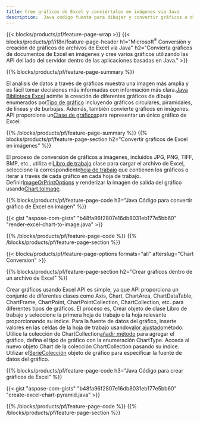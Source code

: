 ```yaml
---
title: Cree gráficos de Excel y conviértalos en imágenes via Java
description:  Java código fuente para dibujar y convertir gráficos o diagramas en Microsoft Excel usando Java Library.
---
```

{{< blocks/products/pf/feature-page-wrap >}}
{{< blocks/products/pf/i18n/feature-page-header h1="Microsoft<sup>&reg;</sup> Conversión y creación de gráficos de archivos de Excel via Java" h2="Convierta gráficos de documentos de Excel en imágenes y cree varios gráficos utilizando las API del lado del servidor dentro de las aplicaciones basadas en Java." >}}


{{% blocks/products/pf/feature-page-summary %}}

 El análisis de datos a través de gráficos muestra una imagen más amplia y es fácil tomar decisiones más informadas con información más clara.[Java Biblioteca Excel](/cells/es/java/) admite la creación de diferentes gráficos de dibujo enumerados por[Tipo de gráfico](https://reference.aspose.com/cells/java/com.aspose.cells/ChartType) incluyendo gráficos circulares, piramidales, de líneas y de burbujas. Además, también convierte gráficos en imágenes. API proporciona un[Clase de gráficos](https://reference.aspose.com/cells/java/com.aspose.cells/Chart)para representar un único gráfico de Excel.

{{% /blocks/products/pf/feature-page-summary %}}
{{% blocks/products/pf/feature-page-section h2="Convertir gráficos de Excel en imágenes" %}}

 El proceso de conversión de gráficos a imágenes, incluidos JPG, PNG, TIFF, BMP, etc., utiliza el[Libro de trabajo](https://reference.aspose.com/java/cells/com.aspose.cells/workbook) clase para cargar el archivo de Excel, seleccione la correspondiente[hoja de trabajo](https://reference.aspose.com/cells/java/com.aspose.cells/worksheet) que contienen los gráficos o iterar a través de cada gráfico en cada hoja de trabajo. Definir[ImageOrPrintOptions](https://reference.aspose.com/cells/java/com.aspose.cells/ImageOrPrintOptions) y renderizar la imagen de salida del gráfico usando[Chart.toImage](https://reference.aspose.com/cells/java/com.aspose.cells/chart#toImage(java.io.OutputStream,%20com.aspose.cells.ImageOrPrintOptions)).


{{% blocks/products/pf/feature-page-code h3="Java Código para convertir gráfico de Excel en imagen" %}}

{{< gist "aspose-com-gists" "b48fa96f2807e16db8031eb177e5bb60" "render-excel-chart-to-image.java" >}}

{{% /blocks/products/pf/feature-page-code %}}
{{% /blocks/products/pf/feature-page-section %}}

{{< blocks/products/pf/feature-page-options formats="all" afterslug="Chart Conversion" >}}


{{% blocks/products/pf/feature-page-section h2="Crear gráficos dentro de un archivo de Excel" %}}

 Crear gráficos usando Excel API es simple, ya que API proporciona un conjunto de diferentes clases como Axis, Chart, ChartArea, ChartDataTable, ChartFrame, ChartPoint, ChartPointCollection, ChartCollection, etc. para diferentes tipos de gráficos. El proceso es, Crear objeto de clase Libro de trabajo y seleccione la primera hoja de trabajo o la hoja relevante proporcionando su índice. Para la fuente de datos del gráfico, inserte valores en las celdas de la hoja de trabajo usando[valor ajustado](https://reference.aspose.com/cells/java/com.aspose.cells/cell#Value)método. Utilice la colección de ChartCollection[añadir método](https://reference.aspose.com/cells/java/com.aspose.cells/chartcollection#add(int,%20int,%20int,%20int,%20int) ) para agregar el gráfico, defina el tipo de gráfico con la enumeración ChartType. Acceda al nuevo objeto Chart de la colección ChartCollection pasando su índice. Utilizar el[SerieColección](https://reference.aspose.com/cells/java/com.aspose.cells/SeriesCollection) objeto de gráfico para especificar la fuente de datos del gráfico.

{{% blocks/products/pf/feature-page-code h3="Java Código para crear gráficos de Excel" %}}

{{< gist "aspose-com-gists" "b48fa96f2807e16db8031eb177e5bb60" "create-excel-chart-pyramid.java" >}}

{{% /blocks/products/pf/feature-page-code %}}
{{% /blocks/products/pf/feature-page-section %}}

